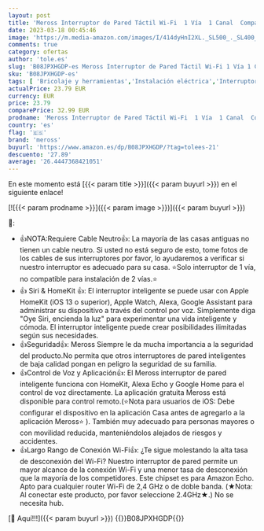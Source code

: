 ```yaml
---
layout: post
title: 'Meross Interruptor de Pared Táctil Wi-Fi  1 Vía  1 Canal  Compatible con Apple HomeKit Siri  Alexa  Google Assistant y SmartThings. 2 4GHz  Se Requiere un Cable Neutral .'
date: 2023-03-18 00:45:46
image: 'https://m.media-amazon.com/images/I/414dyHnI2XL._SL500_._SL400_.jpg'
comments: true
category: ofertas
author: 'tole.es'
slug: 'B08JPXHGDP-es Meross Interruptor de Pared Táctil Wi-Fi 1 Vía 1 Canal...'
sku: 'B08JPXHGDP-es'
tags: [ 'Bricolaje y herramientas','Instalación eléctrica','Interruptores y reguladores de luz','apple','meross','🇪🇸', ]
actualPrice: 23.79 EUR
currency: EUR
price: 23.79
comparePrice: 32.99 EUR
prodname: 'Meross Interruptor de Pared Táctil Wi-Fi  1 Vía  1 Canal  Compatible con Apple HomeKit Siri  Alexa  Google Assistant y SmartThings. 2 4GHz  Se Requiere un Cable Neutral .'
country: 'es'
flag: '🇪🇸'
brand: 'meross'
buyurl: 'https://www.amazon.es/dp/B08JPXHGDP/?tag=tolees-21'
descuento: '27.89'
average: '26.4447368421051'
---
```


En este momento está [{{< param title >}}]({{< param buyurl >}}) en el siguiente enlace!

[![{{< param prodname >}}]({{< param image >}})]({{< param buyurl >}})

🔎:

- 👍NOTA:Requiere Cable Neutro👍: La mayoría de las casas antiguas no tienen un cable neutro. Si usted no está seguro de esto, tome fotos de los cables de sus interruptores por favor, lo ayudaremos a verificar si nuestro interruptor es adecuado para su casa. ⭐Solo interruptor de 1 vía, no compatible para instalación de 2 vías.⭐
- 👍 Siri & HomeKit 👍: El interruptor inteligente se puede usar con Apple HomeKit (iOS 13 o superior), Apple Watch, Alexa, Google Assistant para administrar su dispositivo a través del control por voz. Simplemente diga "Oye Siri, encienda la luz" para experimentar una vida inteligente y cómoda. El interruptor inteligente puede crear posibilidades ilimitadas según sus necesidades.
- 👍Seguridad👍: Meross Siempre le da mucha importancia a la seguridad del producto.No permita que otros interruptores de pared inteligentes de baja calidad pongan en peligro la seguridad de su familia.
- 👍Control de Voz y Aplicación👍: El Meross interruptor de pared inteligente funciona con HomeKit, Alexa Echo y Google Home para el control de voz directamente. La aplicación gratuita Meross está disponible para control remoto.(⭐Nota para usuarios de iOS: Debe configurar el dispositivo en la aplicación Casa antes de agregarlo a la aplicación Meross⭐ ). También muy adecuado para personas mayores o con movilidad reducida, manteniéndolos alejados de riesgos y accidentes.
- 👍Largo Rango de Conexión Wi-Fi👍: ¿Te sigue molestando la alta tasa de desconexión del Wi-Fi? Nuestro interruptor de pared permite un mayor alcance de la conexión Wi-Fi y una menor tasa de desconexión que la mayoría de los competidores. Este chipset es para Amazon Echo. Apto para cualquier router Wi-Fi de 2,4 GHz o de doble banda. (★Nota: Al conectar este producto, por favor seleccione 2.4GHz★.) No se necesita hub.

[🛒 Aquí!!!]({{< param buyurl >}})
{{<world>}}B08JPXHGDP{{</world>}}
